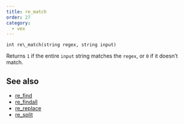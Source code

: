 ```yaml
---
title: re_match
order: 27
category:
  - vex
---
```


`int re\_match(string regex, string input)`

Returns `1` if the entire `input` string matches the `regex`, or `0` if it doesn’t match.

## See also

- [re_find](re_find.html)
- [re_findall](re_findall.html)
- [re_replace](re_replace.html)
- [re_split](re_split.html)
